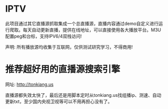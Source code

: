 # IPTV

此项目通过其它直播源抓取集成一个总直播源，直播内容通过demo自定义进行运行爬取。每天自动更新直播，提供在线地址，可以直接使用各大播放平台。M3U配置peg和台标，支持IPV6/4双栈访问!

声明: 所有播放源均收集于互联网，仅供测试研究学习，不得商用!

# 推荐超好用的直播源搜索引擎
网址:  http://tonkiang.us

直播源都失效太快了，最后还是用脚本定时从tonkiang.us找组播ip、测速、自动更新txt，至少国内央视卫视等可以不用再担心没有了。


